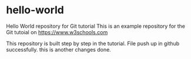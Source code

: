 # hello-world
Hello World repository for Git tutorial
This is an example repository for the Git tutoial on https://www.w3schools.com

This repository is built step by step in the tutorial.
File push up in github successfully.
this is another changes done.
